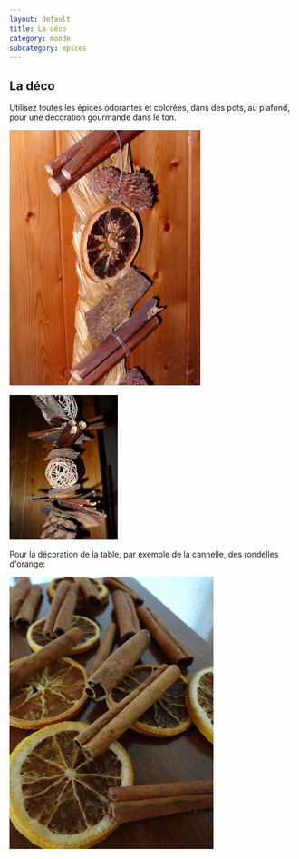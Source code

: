 ```yaml
---
layout: default
title: La déco
category: monde
subcategory: epices
---
```


## La déco

Utilisez toutes les épices odorantes et colorées, dans des pots, au plafond, pour une décoration gourmande dans le ton.

![deco](/assets/images/pages/DSC01843.jpeg)

![deco](/assets/images/pages/DSC01841.jpeg)

Pour la décoration de la table, par exemple de la cannelle, des rondelles d'orange:

![deco](/assets/images/pages/DSC02855.JPG)

